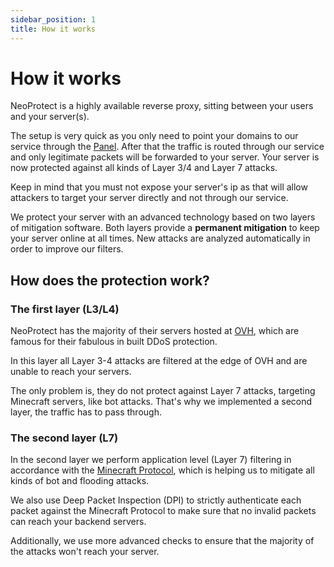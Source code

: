 ```yaml
---
sidebar_position: 1
title: How it works
---
```


# How it works

NeoProtect is a highly available reverse proxy, sitting between your users and your server(s).

The setup is very quick as you only need to point your domains to our service through the [Panel](https://panel.neoprotect.net).
After that the traffic is routed through our service and only legitimate packets will be forwarded to your server.
Your server is now protected against all kinds of Layer 3/4 and Layer 7 attacks.

Keep in mind that you must  not expose your server's ip as that will allow attackers to target your server directly and not through our service.

We protect your server with an advanced technology based on two layers of mitigation software.
Both layers provide a **permanent mitigation** to keep your server online at all times.
New attacks are analyzed automatically in order to improve our filters.

## How does the protection work?

### The first layer (L3/L4)

NeoProtect has the majority of their servers hosted at [OVH](https://www.ovhcloud.com), which are
famous for their fabulous in built DDoS protection.

In this layer all Layer 3-4 attacks are filtered at the edge of OVH and are unable to reach your servers.

The only problem is, they do not protect against Layer 7 attacks, targeting Minecraft servers,
like bot attacks. That's why we implemented a second layer, the traffic has to pass through.

### The second layer (L7)

In the second layer we perform application level (Layer 7) filtering in accordance with
the [Minecraft Protocol](https://wiki.vg/Protocol_FAQ#What.27s_the_normal_login_sequence_for_a_client.3F),
which is helping us to mitigate all kinds of bot and flooding attacks.

We also use Deep Packet Inspection (DPI) to strictly authenticate each packet against the Minecraft Protocol
to make sure that no invalid packets can reach your backend servers.

Additionally, we use more advanced checks to ensure that the majority of the attacks won't reach your server.
